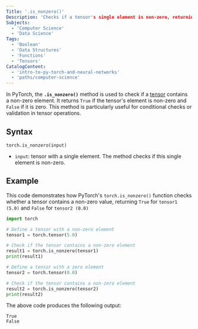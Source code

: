 ```yaml
---
Title: '.is_nonzero()'
Description: 'Checks if a tensor's single element is non-zero, returning a boolean indicating whether the element is non-zero.'
Subjects:
  - 'Computer Science'
  - 'Data Science'
Tags:
  - 'Boolean'
  - 'Data Structures'
  - 'Functions'
  - 'Tensors'
CatalogContent:
  - 'intro-to-py-torch-and-neural-networks'
  - 'paths/computer-science'
---
```


In PyTorch, the **`.is_nonzero()`** method is used to check if a [tensor](https://www.codecademy.com/resources/docs/pytorch/tensors) contains a non-zero element. It returns `True` if the tensor's element is non-zero and `False` if it is zero. This method is particularly useful for conditional checks or validation in tensor operations.

## Syntax

```pseudo
torch.is_nonzero(input)
```

- `input`: tensor with a single element. The method checks if this single element is non-zero.

## Example

This code demonstrates how PyTorch's `torch.is_nonzero()` function checks whether a tensor contains a non-zero value, returning `True` for `tensor1 (5.0)` and `False` for `tensor2 (0.0)`

```py
import torch

# Define a tensor with a non-zero element
tensor1 = torch.tensor(5.0)

# Check if the tensor contains a non-zero element
result1 = torch.is_nonzero(tensor1)
print(result1)

# Define a tensor with a zero element
tensor2 = torch.tensor(0.0)

# Check if the tensor contains a non-zero element
result2 = torch.is_nonzero(tensor2)
print(result2)
```

The above code produces the following output:

```shell
True
False
```
